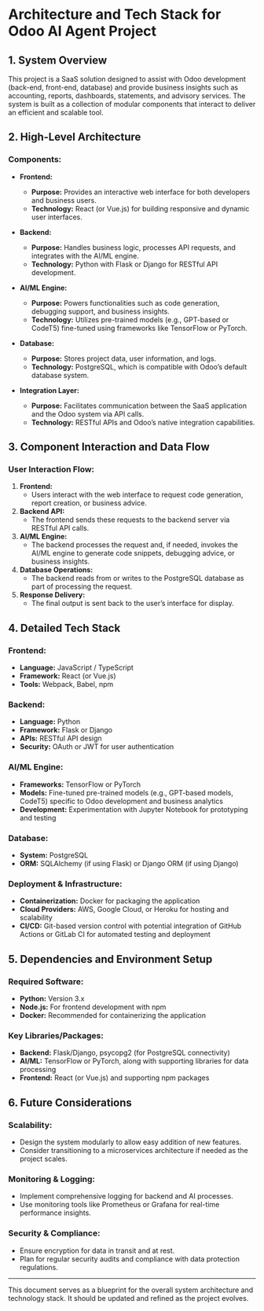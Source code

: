 # Architecture and Tech Stack for Odoo AI Agent Project

## 1. System Overview
This project is a SaaS solution designed to assist with Odoo development (back-end, front-end, database) and provide business insights such as accounting, reports, dashboards, statements, and advisory services. The system is built as a collection of modular components that interact to deliver an efficient and scalable tool.

## 2. High-Level Architecture

### Components:
- **Frontend:**  
  - **Purpose:** Provides an interactive web interface for both developers and business users.
  - **Technology:** React (or Vue.js) for building responsive and dynamic user interfaces.

- **Backend:**  
  - **Purpose:** Handles business logic, processes API requests, and integrates with the AI/ML engine.
  - **Technology:** Python with Flask or Django for RESTful API development.

- **AI/ML Engine:**  
  - **Purpose:** Powers functionalities such as code generation, debugging support, and business insights.
  - **Technology:** Utilizes pre-trained models (e.g., GPT-based or CodeT5) fine-tuned using frameworks like TensorFlow or PyTorch.

- **Database:**  
  - **Purpose:** Stores project data, user information, and logs.
  - **Technology:** PostgreSQL, which is compatible with Odoo’s default database system.

- **Integration Layer:**  
  - **Purpose:** Facilitates communication between the SaaS application and the Odoo system via API calls.
  - **Technology:** RESTful APIs and Odoo’s native integration capabilities.

## 3. Component Interaction and Data Flow

### User Interaction Flow:
1. **Frontend:**  
   - Users interact with the web interface to request code generation, report creation, or business advice.
2. **Backend API:**  
   - The frontend sends these requests to the backend server via RESTful API calls.
3. **AI/ML Engine:**  
   - The backend processes the request and, if needed, invokes the AI/ML engine to generate code snippets, debugging advice, or business insights.
4. **Database Operations:**  
   - The backend reads from or writes to the PostgreSQL database as part of processing the request.
5. **Response Delivery:**  
   - The final output is sent back to the user’s interface for display.

## 4. Detailed Tech Stack

### Frontend:
- **Language:** JavaScript / TypeScript
- **Framework:** React (or Vue.js)
- **Tools:** Webpack, Babel, npm

### Backend:
- **Language:** Python
- **Framework:** Flask or Django
- **APIs:** RESTful API design
- **Security:** OAuth or JWT for user authentication

### AI/ML Engine:
- **Frameworks:** TensorFlow or PyTorch
- **Models:** Fine-tuned pre-trained models (e.g., GPT-based models, CodeT5) specific to Odoo development and business analytics
- **Development:** Experimentation with Jupyter Notebook for prototyping and testing

### Database:
- **System:** PostgreSQL
- **ORM:** SQLAlchemy (if using Flask) or Django ORM (if using Django)

### Deployment & Infrastructure:
- **Containerization:** Docker for packaging the application
- **Cloud Providers:** AWS, Google Cloud, or Heroku for hosting and scalability
- **CI/CD:** Git-based version control with potential integration of GitHub Actions or GitLab CI for automated testing and deployment

## 5. Dependencies and Environment Setup

### Required Software:
- **Python:** Version 3.x
- **Node.js:** For frontend development with npm
- **Docker:** Recommended for containerizing the application

### Key Libraries/Packages:
- **Backend:** Flask/Django, psycopg2 (for PostgreSQL connectivity)
- **AI/ML:** TensorFlow or PyTorch, along with supporting libraries for data processing
- **Frontend:** React (or Vue.js) and supporting npm packages

## 6. Future Considerations

### Scalability:
- Design the system modularly to allow easy addition of new features.
- Consider transitioning to a microservices architecture if needed as the project scales.

### Monitoring & Logging:
- Implement comprehensive logging for backend and AI processes.
- Use monitoring tools like Prometheus or Grafana for real-time performance insights.

### Security & Compliance:
- Ensure encryption for data in transit and at rest.
- Plan for regular security audits and compliance with data protection regulations.

---

This document serves as a blueprint for the overall system architecture and technology stack. It should be updated and refined as the project evolves.

